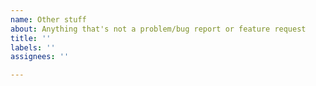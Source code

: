 ```yaml
---
name: Other stuff
about: Anything that's not a problem/bug report or feature request
title: ''
labels: ''
assignees: ''

---
```



